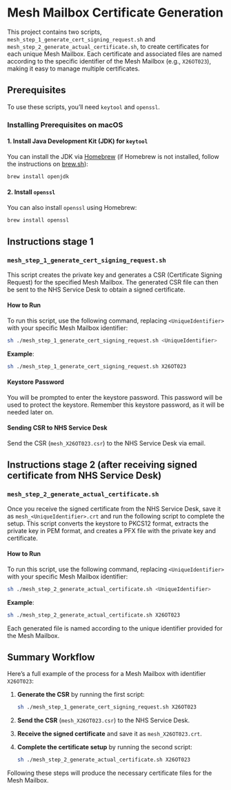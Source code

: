 
# Mesh Mailbox Certificate Generation

This project contains two scripts, `mesh_step_1_generate_cert_signing_request.sh` and `mesh_step_2_generate_actual_certificate.sh`, to create certificates for each unique Mesh Mailbox. Each certificate and associated files are named according to the specific identifier of the Mesh Mailbox (e.g., `X26OT023`), making it easy to manage multiple certificates.

## Prerequisites

To use these scripts, you’ll need `keytool` and `openssl`.

### Installing Prerequisites on macOS

#### 1. **Install Java Development Kit (JDK) for `keytool`**
   You can install the JDK via [Homebrew](https://brew.sh) (if Homebrew is not installed, follow the instructions on [brew.sh](https://brew.sh)):

   ```bash
   brew install openjdk
   ```

#### 2. **Install `openssl`**
   You can also install `openssl` using Homebrew:

   ```bash
   brew install openssl
   ```

## Instructions stage 1


### `mesh_step_1_generate_cert_signing_request.sh`

This script creates the private key and generates a CSR (Certificate Signing Request) for the specified Mesh Mailbox. The generated CSR file can then be sent to the NHS Service Desk to obtain a signed certificate.

#### How to Run
To run this script, use the following command, replacing `<UniqueIdentifier>` with your specific Mesh Mailbox identifier:

```bash
sh ./mesh_step_1_generate_cert_signing_request.sh <UniqueIdentifier>
```

**Example**:
```bash
sh ./mesh_step_1_generate_cert_signing_request.sh X26OT023
```

#### Keystore Password
You will be prompted to enter the keystore password. This password will be used to protect the keystore.
Remember this keystore password, as it will be needed later on.

#### Sending CSR to NHS Service Desk
Send the CSR (`mesh_X26OT023.csr`) to the NHS Service Desk via email.

## Instructions stage 2 (after receiving signed certificate from NHS Service Desk)

### `mesh_step_2_generate_actual_certificate.sh`

Once you receive the signed certificate from the NHS Service Desk, save it as `mesh_<UniqueIdentifier>.crt` and run the following script to complete the setup. This script converts the keystore to PKCS12 format, extracts the private key in PEM format, and creates a PFX file with the private key and certificate.

#### How to Run
To run this script, use the following command, replacing `<UniqueIdentifier>` with your specific Mesh Mailbox identifier:

```bash
sh ./mesh_step_2_generate_actual_certificate.sh <UniqueIdentifier>
```

**Example**:
```bash
sh ./mesh_step_2_generate_actual_certificate.sh X26OT023
```

Each generated file is named according to the unique identifier provided for the Mesh Mailbox.

## Summary Workflow

Here’s a full example of the process for a Mesh Mailbox with identifier `X26OT023`:

1. **Generate the CSR** by running the first script:
   ```bash
   sh ./mesh_step_1_generate_cert_signing_request.sh X26OT023
   ```

2. **Send the CSR** (`mesh_X26OT023.csr`) to the NHS Service Desk.

3. **Receive the signed certificate** and save it as `mesh_X26OT023.crt`.

4. **Complete the certificate setup** by running the second script:
   ```bash
   sh ./mesh_step_2_generate_actual_certificate.sh X26OT023
   ```

Following these steps will produce the necessary certificate files for the Mesh Mailbox.
